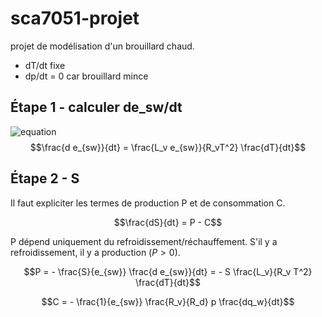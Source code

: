 # sca7051-projet

projet de modélisation d'un brouillard chaud.

- dT/dt fixe
- dp/dt = 0 car brouillard mince

## Étape 1 - calculer de_sw/dt

![equation](https://latex.codecogs.com/gif.latex?\frac{d&space;e_{sw}}{dt}&space;=&space;\frac{L_v&space;e_{sw}}{R_vT^2}&space;\frac{dT}{dt})
$$\frac{d e_{sw}}{dt} = \frac{L_v e_{sw}}{R_vT^2} \frac{dT}{dt}$$

## Étape 2 - S

Il faut expliciter les termes de production  P et de consommation C.

$$\frac{dS}{dt} = P - C$$

P dépend uniquement du refroidissement/réchauffement. S'il y a refroidissement, il y a production ($P > 0$).

$$P = - \frac{S}{e_{sw}} \frac{d e_{sw}}{dt} = - S \frac{L_v}{R_v T^2} \frac{dT}{dt}$$

$$C = - \frac{1}{e_{sw}} \frac{R_v}{R_d} p \frac{dq_w}{dt}$$

